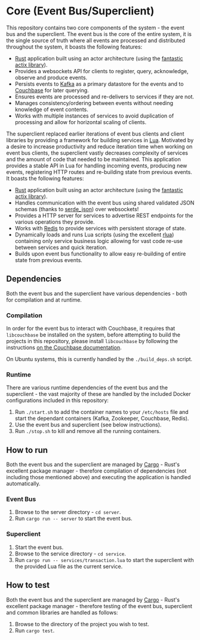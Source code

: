 # Core (Event Bus/Superclient)
This repository contains two core components of the system - the event bus and the superclient. The event bus is the core of the entire system, it is the single source of truth where all events are processed and distributed throughout the system, it boasts the following features:

  - [Rust](https://www.rust-lang.org/en-US/) application built using an actor architecture (using the [fantastic actix library](https://github.com/actix/actix/)).
  - Provides a websockets API for clients to register, query, acknowledge, observe and produce events.
  - Persists events to [Kafka](https://kafka.apache.org/) as a primary datastore for the events and to [Couchbase](https://www.couchbase.com/) for later querying.
  - Ensures events are processed and re-delivers to services if they are not.
  - Manages consistency/ordering between events without needing knowledge of event contents.
  - Works with multiple instances of services to avoid duplication of processing and allow for horizontal scaling of clients.

The superclient replaced earlier iterations of event bus clients and client libraries by providing a framework for building services in [Lua](https://www.lua.org/). Motivated by a desire to increase productivity and reduce iteration time when working on event bus clients, the superclient vastly decreases complexity of services and the amount of code that needed to be maintained. This application provides a stable API in Lua for handling incoming events, producing new events, registering HTTP routes and re-building state from previous events. It boasts the following features:

  - [Rust](https://www.rust-lang.org/en-US/) application built using an actor architecture (using the [fantastic actix library](https://github.com/actix/actix/)).
  - Handles communication with the event bus using shared validated JSON schemas (thanks to [serde_json](https://github.com/serde-rs/json)) over websockets!
  - Provides a HTTP server for services to advertise REST endpoints for the various operations they provide.
  - Works with [Redis](https://redis.io/) to provide services with persistent storage of state.
  - Dynamically loads and runs Lua scripts (using the excellent [rlua](https://github.com/chucklefish/rlua/)) containing only service business logic allowing for vast code re-use between services and quick iteration.
  - Builds upon event bus functionality to allow easy re-building of entire state from previous events.

## Dependencies
Both the event bus and the superclient have various dependencies - both for compilation and at runtime.

### Compilation
In order for the event bus to interact with Couchbase, it requires that `libcouchbase` be installed on the system, before attempting to build the projects in this repository, please install `libcouchbase` by following the instructions [on the Couchbase documentation](https://developer.couchbase.com/documentation/server/current/sdk/c/start-using-sdk.html).

On Ubuntu systems, this is currently handled by the `./build_deps.sh` script.

### Runtime
There are various runtime dependencies of the event bus and the superclient - the vast majority of these are handled by the included Docker configurations included in this repository:

  1. Run `./start.sh` to add the container names to your `/etc/hosts` file and start the dependant containers (Kafka, Zookeeper, Couchbase, Redis).
  2. Use the event bus and superclient (see below instructions).
  3. Run `./stop.sh` to kill and remove all the running containers.

## How to run
Both the event bus and the superclient are managed by [Cargo](https://github.com/rust-lang/cargo) - Rust's excellent package manager - therefore compilation of dependencies (not including those mentioned above) and executing the application is handled automatically.

### Event Bus
  1. Browse to the server directory - `cd server`.
  2. Run `cargo run -- server` to start the event bus.

### Superclient
  1. Start the event bus.
  2. Browse to the service directory - `cd service`.
  3. Run `cargo run -- services/transaction.lua` to start the superclient with the provided Lua file as the current service.

## How to test
Both the event bus and the superclient are managed by [Cargo](https://github.com/rust-lang/cargo) - Rust's excellent package manager - therefore testing of the event bus, superclient and common libraries are handled as follows:

  1. Browse to the directory of the project you wish to test.
  2. Run `cargo test`.

